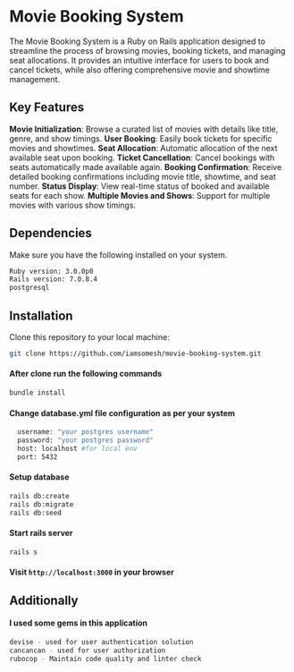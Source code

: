 # Movie Booking System

The Movie Booking System is a Ruby on Rails application designed to streamline the process of browsing movies, booking tickets, and managing seat allocations. It provides an intuitive interface for users to book and cancel tickets, while also offering comprehensive movie and showtime management.

## Key Features

**Movie Initialization**: Browse a curated list of movies with details like title, genre, and show timings.
**User Booking**: Easily book tickets for specific movies and showtimes.
**Seat Allocation**: Automatic allocation of the next available seat upon booking.
**Ticket Cancellation**: Cancel bookings with seats automatically made available again.
**Booking Confirmation**: Receive detailed booking confirmations including movie title, showtime, and seat number.
**Status Display**: View real-time status of booked and available seats for each show.
**Multiple Movies and Shows**: Support for multiple movies with various show timings.


## Dependencies

Make sure you have the following installed on your system.

```bash
Ruby version: 3.0.0p0
Rails version: 7.0.8.4
postgresql
```
## Installation

Clone this repository to your local machine:

```bash
git clone https://github.com/iamsomesh/movie-booking-system.git

```
#### After clone run the following commands

```bash
bundle install
```

#### Change database.yml file configuration as per your system

```bash
  username: "your postgres username"
  password: "your postgres password"
  host: localhost #for local env
  port: 5432
```

#### Setup database

```bash
rails db:create
rails db:migrate
rails db:seed
```

#### Start rails server

```bash
rails s
```

#### Visit `http://localhost:3000` in your browser


## Additionally

#### I used some gems in this application

```bash
devise - used for user authentication solution 
cancancan - used for user authorization
rubocop - Maintain code quality and linter check
```
